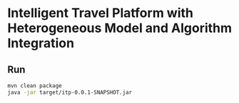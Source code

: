 # Intelligent Travel Platform with Heterogeneous Model and Algorithm Integration

## Run

```sh
mvn clean package
java -jar target/itp-0.0.1-SNAPSHOT.jar
```
